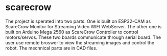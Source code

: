 # scarecrow
The project is sperated into two parts:
 One is built on ESP32-CAM as ScareCrow Monitor for Streaming Video WIFI WebServer.
 The other one is built on Arduino Mega 2560 as ScareCrow Controller to control motors/servos.
These two boards communicate through serial board.
The user use remote broswer to view the streaming images and control the robot.
The mechnical parts are in CAD files.
